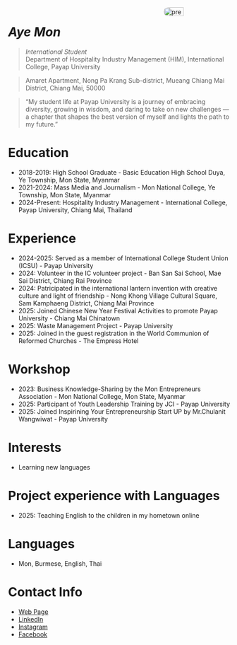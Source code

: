 
<img src="pretty.jpg" alt="pretty" align="right" width="30%" height="20" style="border-radius:10px;">

# _Aye Mon_
> _International Student_<br />
>  Department of Hospitality Industry Management (HIM), International College, Payap University <br />

>  Amaret Apartment, Nong Pa Krang Sub-district, Mueang Chiang Mai District, Chiang Mai, 50000<br />

> “My student life at Payap University is a journey of embracing diversity, growing in wisdom, and daring to take on new challenges — a chapter that shapes the best version of myself and lights the path to my future.”

# Education
* 2018-2019: High School Graduate - Basic Education High School Duya, Ye Township, Mon State, Myanmar
* 2021-2024: Mass Media and Journalism - Mon National College, Ye Township, Mon State, Myanmar
* 2024-Present: Hospitality Industry Management - International College, Payap University, Chiang Mai, Thailand

# Experience
* 2024-2025: Served as a member of International College Student Union (ICSU) - Payap University
* 2024: Volunteer in the IC volunteer project - Ban San Sai School, Mae Sai District, Chiang Rai Province
* 2024: Patricipated in the international lantern invention with creative culture and light of friendship - Nong Khong Village Cultural Square, Sam Kamphaeng District, Chiang Mai Province
* 2025: Joined Chinese New Year Festival Activities to promote Payap University - Chiang Mai Chinatown
* 2025: Waste Management Project - Payap University
* 2025: Joined in the guest registration in the World Communion of Reformed Churches - The Empress Hotel

# Workshop
* 2023: Business Knowledge-Sharing by the Mon Entrepreneurs Association - Mon National College, Mon State, Myanmar
* 2025: Participant of Youth Leadership Training by JCI - Payap University
* 2025: Joined Inspirining Your Entrepreneurship Start UP by Mr.Chulanit Wangwiwat - Payap University
  
# Interests
* Learning new languages

# Project experience with Languages
* 2025: Teaching English to the children in my hometown online 

# Languages
* Mon, Burmese, English, Thai

# Contact Info
* [Web Page](https://005ayemon-max.github.io/)
* [LinkedIn](https://www.linkedin.com/in/robert-batzinger)
* [Instagram](https://www.instagram.com/a_mon9557?igsh=MTA4YW9pMmNybWZmOA%3D%3D&utm_source=qr)
* [Facebook](https://www.facebook.com/share/1FXv3mx7dg/)


